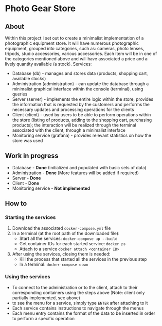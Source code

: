 # Photo Gear Store
## About
Within this project I set out to create a minimalist implementation of a
photographic equipment store. It will have numerous photographic equipment,
grouped into categories, such as: cameras, photo lenses, tripods, studio
accessories, various accessories. Each item will be in one of the categories
mentioned above and will have associated a price and a lively quantity available
(a stock).
Services:
* Database (db) - manages and stores data (products, shopping cart, available stocks)
* Administration (administration) - can update the database through a minimalist graphical interface within the console (terminal), using queries
* Server (server) - implements the entire logic within the store, provides the information that is requested by the customers and performs the necessary updates and processing operations for the clients
* Client (client) - used by users to be able to perform operations within the store (listing of products, adding to the shopping cart, purchasing products); the interaction will be realized through the terminal associated with the client, through a minimalist interface
* Monitoring service (grafana) - provides relevant statistics on how the store was used
## Work in progress
* Database - **Done** (Initialized and populated with basic sets of data)
* Administration - **Done** (More features will be added if required)
* Server - **Done**
* Client - **Done**
* Monitoring service - **Not implemented**
## How to
### Starting the services
1. Download the associated `docker-compose.yml` file
2. In a terminal (at the root path of the downloaded file):
   - Start all the services: `docker-compose up --build`
   - Get container IDs for each started service: `docker ps`
   - Attach to a service  `docker attach <container ID>`
3. After using the services, closing them is needed:
   - Kill the process that started all the services in the previous step
   - In a terminal: `docker-compose down`
### Using the services
* To connect to the administration or to the client, attach to their corresponding containers using the steps above (Note: client only partially implemented, see above)
* to see the menu for a service, simply type `ENTER` after attaching to it
* Each service contains instructions to navigate through the menus
* Each menu entry contains the format of the data to be inserted in order to perform a specific operation
